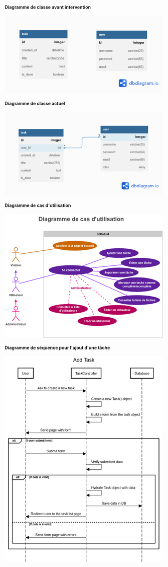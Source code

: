 #### Diagramme de classe avant intervention
![old_class_diagram.png](old_class_diagram.png)
#### Diagramme de classe actuel
![class_diagram.png](class_diagram.png)
#### Diagramme de cas d'utilisation
![use_cases.png](use_cases.png)
#### Diagramme de séquence pour l'ajout d'une tâche
![add_task_sequence_diagram.png](add_task_sequence_diagram.png)